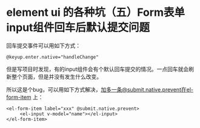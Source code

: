 # element ui 的各种坑（五）Form表单input组件回车后默认提交问题
回车提交事件可以用如下方式： 
```
@keyup.enter.native="handleChange"
```

但是写项目时发现，有的input组件会有个默认回车提交的情况。一点回车就会刷新整个页面，但是并没有发生什么改变。

所以这是个bug，可以用如下方式解决，加多一条@submit.native.prevent在el-form-item 上：
```
<el-form-item label="xxx" @submit.native.prevent>
     <el-input v-model="name"></el-input>
</el-form-item>
```
